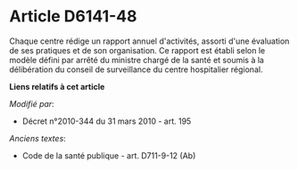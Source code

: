# Article D6141-48

Chaque centre rédige un rapport annuel d'activités, assorti d'une évaluation de ses pratiques et de son organisation. Ce
rapport est établi selon le modèle défini par arrêté du ministre chargé de la santé et soumis à la délibération du conseil de
surveillance  du centre hospitalier régional.

**Liens relatifs à cet article**

_Modifié par_:

  - Décret n°2010-344 du 31 mars 2010 - art. 195

_Anciens textes_:

  - Code de la santé publique - art. D711-9-12 (Ab)
